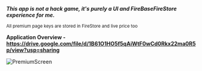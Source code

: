 ***This app is not a hack game, it's purely a UI and FireBaseFireStore experience for me.***






<sub>All premium page keys are stored in FireStore and live price too</sub>

**Application Overview - https://drive.google.com/file/d/1B61O1HO5f5qAiWtF0wCd0Rkx22ma0R5p/view?usp=sharing**











![PremiumScreen](https://user-images.githubusercontent.com/105795587/170871741-aaebfeb9-c854-4997-a217-d64352a1031f.png)
